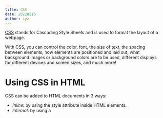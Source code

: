 ```yaml
---
title: CSS
date: 20220316
author: Lyz
---
```


[CSS](https://www.w3schools.com/html/html_css.asp) stands for Cascading Style
Sheets and is used to format the layout of a webpage.

With CSS, you can control the color, font, the size of text, the spacing between
elements, how elements are positioned and laid out, what background images or
background colors are to be used, different displays for different devices and
screen sizes, and much more!

# Using CSS in HTML

CSS can be added to HTML documents in 3 ways:

* *Inline*: by using the style attribute inside HTML elements.
* *Internal*: by using a <style> element in the <head> section.
* *External*: by using a <link> element to link to an external CSS file.

The most common way to add CSS, is to keep the styles in external CSS files.

## Inline CSS

An inline CSS is used to apply a unique style to a single HTML element.

An inline CSS uses the `style` attribute of an HTML element.

The following example sets the text color of the `<h1>` element to blue, and the
text color of the `<p>` element to red:

```html
<h1 style="color:blue;">A Blue Heading</h1>

<p style="color:red;">A red paragraph.</p>
```

## Internal CSS

An internal CSS is used to define a style for a single HTML page.

An internal CSS is defined in the `<head>` section of an HTML page, within
a `<style>` element.

The following example sets the text color of ALL the `<h1>` elements (on that
page) to blue, and the text color of ALL the `<p>` elements to red. In addition,
the page will be displayed with a "powderblue" background color:

```html
<!DOCTYPE html>
<html>
<head>
<style>
body {background-color: powderblue;}
h1   {color: blue;}
p    {color: red;}
</style>
</head>
<body>

<h1>This is a heading</h1>
<p>This is a paragraph.</p>

</body>
</html>
```

## External CSS

An external style sheet is used to define the style for many HTML pages.

To use an external style sheet, add a link to it in the `<head>` section of each HTML page:

```html
<!DOCTYPE html>
<html>
<head>
  <link rel="stylesheet" href="styles.css">
</head>
<body>

<h1>This is a heading</h1>
<p>This is a paragraph.</p>

</body>
</html>
```

```css
body {
  background-color: powderblue;
}
h1 {
  color: blue;
}
p {
  color: red;
}
```

External style sheets can be referenced with a full URL or with a path relative
to the current web page.

```html
<link rel="stylesheet" href="https://www.w3schools.com/html/styles.css">
```

# CSS Selectors

CSS selectors are used to "find" (or select) the HTML elements you want to style.

## Element selector

The element selector selects HTML elements based on the element name.

Here, all `<p>` elements on the page will be center-aligned, with a red text color:

```css
p {
  text-align: center;
  color: red;
}
```

## ID selector

The id selector uses the `id` attribute of an HTML element to select a specific element.

The `id` of an element is unique within a page, so the id selector is used to select one unique element.

To select an element with a specific id, write a hash (#) character, followed by the id of the element.

The CSS rule below will be applied to the HTML element with `id="para1"`:

```css
#para1 {
  text-align: center;
  color: red;
}
```

## Class selector

The class selector selects HTML elements with a specific `class` attribute.

To select elements with a specific class, write a period (.) character, followed by the class name.

In this example all HTML elements with `class="center"` will be red and center-aligned:

```css
.center {
  text-align: center;
  color: red;
}
```

You can also specify that only specific HTML elements should be affected by a class.

In this example only `<p>` elements with class="center" will be red and center-aligned:

```css
p.center {
  text-align: center;
  color: red;
}
```

## Universal selector

The universal selector (*) selects all HTML elements on the page.

```css
* {
  text-align: center;
  color: blue;
}
```

## Grouping selector

The grouping selector selects all the HTML elements with the same style definitions.

Look at the following CSS code (the h1, h2, and p elements have the same style definitions):

```css
h1, h2, p {
  text-align: center;
  color: red;
}
```

# CSS properties

## [Colors](https://www.w3schools.com/css/css_colors.asp)

Colors are specified using predefined color names, or RGB, HEX, HSL, RGBA, HSLA values.

CSS/HTML support [140 standard color names](https://www.w3schools.com/colors/colors_names.asp).

The different color properties are:

* `color`: set the color of text.

    ```css
    h1 {
      color: blue;
    }
    ```

* `background-color`: set the background color for HTML elements.
* border color:
    ```css
    <h1 style="border:2px solid Tomato;">Hello World</h1>
    ```

Colors can also be specified using RGB values, HEX values, HSL values, RGBA values, and HSLA values

Same as color name "Tomato"

```css
<h1 style="background-color:rgb(255, 99, 71);">...</h1>
<h1 style="background-color:#ff6347;">...</h1>
<h1 style="background-color:hsl(9, 100%, 64%);">...</h1>
```

Same as color name "Tomato", but 50% transparent:

```css
<h1 style="background-color:rgba(255, 99, 71, 0.5);">...</h1>
<h1 style="background-color:hsla(9, 100%, 64%, 0.5);">...</h1>
```

## [Backgrounds](https://www.w3schools.com/css/css_background.asp)

* [Background color](#colors): Use `background-color`.
* [Background image](https://www.w3schools.com/css/css_background_image.asp):
    Use `background-image`. By default, the image is repeated horizontally and
    vertically so it covers the entire element. If you want to repeat only in
    one axis use:

    * `background-repeat: repeat-x`: to repeat horizontally.
    * `background-repeat: repeat-y`: to repeat vertically.
    * `background-repeat: no-repeat`: won't repeat the image.

    ```css
    body {
      background-image: url("gradient_bg.png");
      background-repeat: repeat-x;
    }
    ```

    If you use `no-repeat` maybe you want to set the `background-position`.

    ```css
    body {
      background-image: url("img_tree.png");
      background-repeat: no-repeat;
      background-position: right top;
    }
    ```

    You can also specify if the image `scroll`s or if it's `fixed` with
    `background-attachment`:

    ```css
    body {
      background-image: url("img_tree.png");
      background-repeat: no-repeat;
      background-position: right top;
      background-attachment: scroll;
    }
    ```

    It's also possible to specify all the `background` properties in one single
    property:

    ```css
    body {
      background: #ffffff url("img_tree.png") no-repeat right top;
    }
    ```

## [Borders](https://www.w3schools.com/css/css_border.asp)

The `border-style` property specifies what kind of border to display.

The following values are allowed:

* `dotted`: Defines a dotted border.
* `dashed`: Defines a dashed border.
* `solid`: Defines a solid border.
* `double`: Defines a double border.
* `groove`: Defines a 3D grooved border. The effect depends on the border-color
    value.
* `ridge`: Defines a 3D ridged border. The effect depends on the border-color
    value.
* `inset`: Defines a 3D inset border. The effect depends on the border-color
    value.
* `outset`: Defines a 3D outset border. The effect depends on the border-color
    value.
* `none`: Defines no border.
* `hidden`: Defines a hidden border.

The `border-style` property can have from one to four values (for the top
border, right border, bottom border, and the left border).

The borders have the next attributes:

* `border-width`: Specifies the width of the four borders. Can be set as
    a specific size (in px, pt, cm, em, etc) or by using one of the three
    pre-defined values: `thin`, `medium`, or `thick`. It can have one to four
    values.
* `border-color`: Specifies the [color](#colors).
* `border-radius`: Adds rounded borders to an element.

    ```css
    p {
      border: 2px solid red;
      border-radius: 5px;
    }
    ```

It's also possible to specify all attributes but the radius with the individual
`border` property.

Use `border-left` or `border-bottom` to specify only one side of the border.

## [Margins](https://www.w3schools.com/css/css_margin.asp)

The CSS `margin` properties are used to create space around elements, outside of any defined borders.

You can also use margins for only one side with:

* `margin-top`
* `margin-right`
* `margin-bottom`
* `margin-left`

If you set four values to `margin` it's assumed to be `top`, `right`, `bottom`
and `left`.

All the margin properties can have the following values:

* `auto`: The browser calculates the margin to horizontally center the element
    within its container.
* `length`: Specifies a margin in px, pt, cm, etc..
* `%`: Specifies a margin in % of the width of the containing element.
* `inherit`: Specifies that the margin should be inherited from the parent
    element. This example lets the left margin of the `<p class="ex1">` element be
    inherited from the parent element `<div>`:

    ```css
    div {
      border: 1px solid red;
      margin-left: 100px;
    }

    p.ex1 {
      margin-left: inherit;
    }
    ```


!!! note
        "Negative values are allowed."

Remember that top and bottom margins of elements are sometimes collapsed into
a single margin that is equal to the largest of the two margins.

## [Padding](https://www.w3schools.com/css/css_padding.asp)

The CSS `padding` properties are used to generate space around an element's
content, inside of any defined borders. It behaves similar to
[`margins`](#margins) but it doesn't have an `auto` attribute.

```css
div {
  padding: 25px 50px 75px 100px;
}
```

The CSS `width` property specifies the width of the element's content area. The content area is the portion inside the padding, border, and margin of an element (the box model).

So, if an element has a specified width, the padding added to that element will
be added to the total width of the element. This is often an undesirable result.
To keep the width at 300px, no matter the amount of padding, you can use the
`box-sizing` property. This causes the element to maintain its actual width; if
you increase the padding, the available content space will decrease.

```css
div {
  width: 300px;
  padding: 25px;
  box-sizing: border-box;
}
```

## [Height and width](https://www.w3schools.com/css/css_dimension.asp)

The `height` and `width` properties are used to set the height and width of an
element.

The height and width properties do not include padding, borders, or margins. It
sets the height/width of the area inside the padding, border, and margin of the
element.


The height and width properties may have the following values:

* `auto`: this is default. The browser calculates the height and width.
* `length`: defines the height/width in px, cm etc..
* `%`: defines the height/width in percent of the containing block.
* `initial`: sets the height/width to its default value.
* `inherit`: the height/width will be inherited from its parent value.

```css
div {
  height: 100px;
  width: 500px;
  background-color: powderblue;
}
```

The `max-width` property is used to set the maximum width of an element.

The `max-width` can be specified in length values, like px, cm, etc., or in percent (%) of the containing block, or set to none (this is default. Means that there is no maximum width).

The problem with the `<div>` above occurs when the browser window is smaller than the width of the element (500px). The browser then adds a horizontal scrollbar to the page.

Using `max-width` instead, in this situation, will improve the browser's handling of small windows.

```css
div {
  max-width: 500px;
  height: 100px;
  background-color: powderblue;
}
```

## [Text](https://www.w3schools.com/css/css_text.asp)

CSS has a lot of properties for formatting text.

Styling properties like:

* `color` and `background-color`: Define the [colors](#colors) of the text and
    background.
* `font-family`: Specify the font of a text. It should hold several font names
    as a "fallback" system, to ensure maximum compatibility between
    browsers/operating systems. Start with the font you want, and end with
    a generic family.

    ```css
    .p1 {
      font-family: "Times New Roman", Times, serif;
    }
    ```
* `font-style`: mostly used to specify italic text, value `normal` or `italic`.
* `font-weight`: specifies the weight of a font, one of `normal` or `bold`.
* `font-size`: sets the size of the text. You should not use font size
    adjustments to make paragraphs look like headings, or headings look like
    paragraphs, use the correct html tags.

    Setting the text size with pixels gives you full control over the text size
    `font-size: 40px;`, using `vw` you'll get a responsive font.

* `text-decoration-line`: Add a decoration line to text one or many of
    `overline`, `line-through`, `underline`. Although it's not recommended to
    underline text that is not a link, as this often confuses the reader. The
    line can be enhanced with `text-decoration-color`, `text-decoration-style`
    and `text-decoration-thinkness`. All of which can be merged in the
    `text-decoration` property.

    ```css
    p {
      text-decoration: underline red double 5px;
    }
    ```

    To remove the underline of links use `text-decoration: none`.

* `text-indent`: Specify the indentation of the first line of a text
* `letter-spacing`: Specify the space between the characters in a text.
* `word-spacing`: Specify the space between the words in a text.
* `line-height`: Specify the space between lines.
* `white-space`: Specifies how white-space inside an element is handled. This
    example demonstrates how to disable text wrapping inside an element:

    ```css
    p {
      white-space: nowrap;
    }
    ```


Alignment properties:

* `text-align`: Sets the horizontal alignment of a text. A text can be `left` or
    `right` aligned, `centered`, or `justified`.
* `text-align-last`: Specifies how to align the last line of a text. With the
    same values as `text-align`.
* `vertical-align`: Sets the vertical alignment of an element. The [values can
    be](https://www.w3schools.com/css/tryit.asp?filename=trycss_vertical-align): `baseline`, `text-top`, `text-bottom`, `sub` and `super`.

Text can be transformed with the `text-transform` property with the values
`uppercase`, `lowercase` and `capitalize`.



# [Comments](https://www.w3schools.com/css/css_comments.asp)

Comments are used to explain the code, and may help when you edit the source code at a later date.

Comments are ignored by browsers.

A CSS comment is placed inside the `<style>` element, and starts with `/*` and
ends with `*/`:

```css
/* This is a single-line comment */
p {
  color: red;
}
```


# References

* [W3 Tutorial](https://www.w3schools.com/css/default.asp)
* [W3 CSS templates](https://www.w3schools.com/css/css_rwd_templates.asp)
